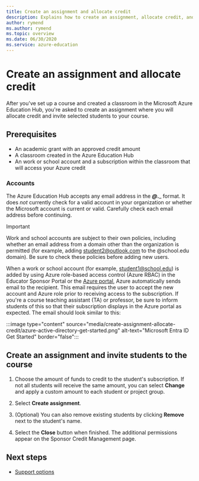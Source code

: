 ```yaml
---
title: Create an assignment and allocate credit
description: Explains how to create an assignment, allocate credit, and invite students to a course in the Azure Education Hub.
author: rymend
ms.author: rymend
ms.topic: overview
ms.date: 06/30/2020
ms.service: azure-education
---
```


# Create an assignment and allocate credit

After you've set up a course and created a classroom in the Microsoft Azure Education Hub, you're asked to create an assignment where you will allocate credit and invite selected students to your course.

## Prerequisites

- An academic grant with an approved credit amount
- A classroom created in the Azure Education Hub
- An work or school account and a subscription within the classroom that will access your Azure credit

### Accounts

The Azure Education Hub accepts any email address in the _____@___.___ format. It
does *not* currently check for a valid account in your organization or whether the
Microsoft account is current or valid. Carefully check each email address before
continuing.

> [!IMPORTANT]
> Work and school accounts are subject to their own policies, including whether an email
address from a domain other than the organization is permitted (for example, adding
student2@outlook.com to the @school.edu domain). Be sure to check these
policies before adding new users.

When a work or school account (for example, student1@school.edu) is added by using Azure role-based access control (Azure RBAC) in the Educator Sponsor Portal or the [Azure portal](https://portal.azure.com), Azure automatically sends email to the recipient. This email requires the user to accept the new account and Azure role prior to receiving access to the subscription. If you're a course teaching assistant (TA) or professor, be sure to inform students of this so that their subscription displays in the Azure portal as expected. The email should look similar to this:

:::image type="content" source="media/create-assignment-allocate-credit/azure-active-directory-get-started.png" alt-text="Microsoft Entra ID Get Started" border="false":::

## Create an assignment and invite students to the course

1. Choose the amount of funds to credit to the student's subscription. If not all students will receive the same amount, you can select **Change** and apply a custom amount to each student or project group.

1. Select **Create assignment**.
1. (Optional) You can also remove existing students by clicking **Remove** next to the student's name.
1. Select the **Close** button when finished. The additional permissions appear on the Sponsor Credit Management page.

## Next steps

- [Support options](educator-service-desk.md)
